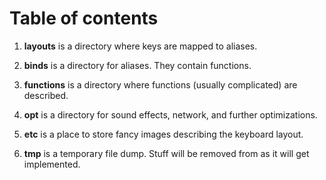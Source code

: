 # Table of contents

1. __layouts__ is a directory where keys are mapped to aliases.

2. __binds__ is a directory for aliases. They contain functions.

3. __functions__ is a directory where functions (usually complicated) are described.

4. __opt__ is a directory for sound effects, network, and further optimizations.

5. __etc__ is a place to store fancy images describing the keyboard layout.

5. __tmp__ is a temporary file dump. Stuff will be removed from as it will get implemented.
